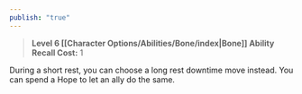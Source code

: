 ```yaml
---
publish: "true"
---
```

> **Level 6 [[Character Options/Abilities/Bone/index|Bone]] Ability**
> **Recall Cost:** 1

During a short rest, you can choose a long rest downtime move instead. You can spend a Hope to let an ally do the same.

